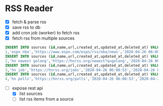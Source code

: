 # RSS Reader

- [x] fetch & parse rss
- [x] save rss to db
- [x] add cron job (worker) to fetch rss
- [x] fetch rss from multiple sources 
```sql
INSERT INTO sources (id,name,url,created_at,updated_at,deleted_at) VALUES (
1,'espn nba','https://www.espn.com/espn/rss/nba/news','2020-04-26 06:08:10','2020-04-26 06:08:10',NULL);
INSERT INTO sources (id,name,url,created_at,updated_at,deleted_at) VALUES (
2,'hn newest golang','https://hnrss.org/newest?q=golang','2020-04-26 06:08:32','2020-04-26 06:08:32',NULL);
INSERT INTO sources (id,name,url,created_at,updated_at,deleted_at) VALUES (
3,'hn job','https://hnrss.org/jobs','2020-04-26 06:08:53','2020-04-26 06:08:53',NULL);
INSERT INTO sources (id,name,url,created_at,updated_at,deleted_at) VALUES (
4,'hn polls','https://hnrss.org/polls','2020-04-26 06:08:53','2020-04-26 06:08:53',NULL);
```
- [ ] expose rest api
    - [x] list sources
    - [ ] list rss items from a source